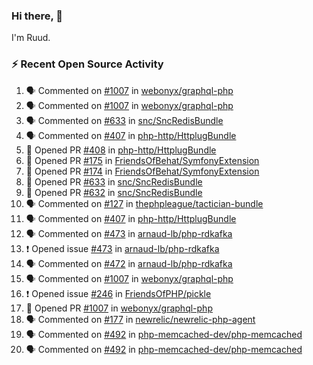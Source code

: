 ### Hi there, 👋

I'm Ruud.
 
### :zap: Recent Open Source Activity

<!--START_SECTION:activity-->
1. 🗣 Commented on [#1007](https://github.com/webonyx/graphql-php/issues/1007) in [webonyx/graphql-php](https://github.com/webonyx/graphql-php)
2. 🗣 Commented on [#1007](https://github.com/webonyx/graphql-php/issues/1007) in [webonyx/graphql-php](https://github.com/webonyx/graphql-php)
3. 🗣 Commented on [#633](https://github.com/snc/SncRedisBundle/issues/633) in [snc/SncRedisBundle](https://github.com/snc/SncRedisBundle)
4. 🗣 Commented on [#407](https://github.com/php-http/HttplugBundle/issues/407) in [php-http/HttplugBundle](https://github.com/php-http/HttplugBundle)
5. 💪 Opened PR [#408](https://github.com/php-http/HttplugBundle/pull/408) in [php-http/HttplugBundle](https://github.com/php-http/HttplugBundle)
6. 💪 Opened PR [#175](https://github.com/FriendsOfBehat/SymfonyExtension/pull/175) in [FriendsOfBehat/SymfonyExtension](https://github.com/FriendsOfBehat/SymfonyExtension)
7. 💪 Opened PR [#174](https://github.com/FriendsOfBehat/SymfonyExtension/pull/174) in [FriendsOfBehat/SymfonyExtension](https://github.com/FriendsOfBehat/SymfonyExtension)
8. 💪 Opened PR [#633](https://github.com/snc/SncRedisBundle/pull/633) in [snc/SncRedisBundle](https://github.com/snc/SncRedisBundle)
9. 💪 Opened PR [#632](https://github.com/snc/SncRedisBundle/pull/632) in [snc/SncRedisBundle](https://github.com/snc/SncRedisBundle)
10. 🗣 Commented on [#127](https://github.com/thephpleague/tactician-bundle/issues/127) in [thephpleague/tactician-bundle](https://github.com/thephpleague/tactician-bundle)
11. 🗣 Commented on [#407](https://github.com/php-http/HttplugBundle/issues/407) in [php-http/HttplugBundle](https://github.com/php-http/HttplugBundle)
12. 🗣 Commented on [#473](https://github.com/arnaud-lb/php-rdkafka/issues/473) in [arnaud-lb/php-rdkafka](https://github.com/arnaud-lb/php-rdkafka)
13. ❗️ Opened issue [#473](https://github.com/arnaud-lb/php-rdkafka/issues/473) in [arnaud-lb/php-rdkafka](https://github.com/arnaud-lb/php-rdkafka)
14. 🗣 Commented on [#472](https://github.com/arnaud-lb/php-rdkafka/issues/472) in [arnaud-lb/php-rdkafka](https://github.com/arnaud-lb/php-rdkafka)
15. 🗣 Commented on [#1007](https://github.com/webonyx/graphql-php/issues/1007) in [webonyx/graphql-php](https://github.com/webonyx/graphql-php)
16. ❗️ Opened issue [#246](https://github.com/FriendsOfPHP/pickle/issues/246) in [FriendsOfPHP/pickle](https://github.com/FriendsOfPHP/pickle)
17. 💪 Opened PR [#1007](https://github.com/webonyx/graphql-php/pull/1007) in [webonyx/graphql-php](https://github.com/webonyx/graphql-php)
18. 🗣 Commented on [#177](https://github.com/newrelic/newrelic-php-agent/issues/177) in [newrelic/newrelic-php-agent](https://github.com/newrelic/newrelic-php-agent)
19. 🗣 Commented on [#492](https://github.com/php-memcached-dev/php-memcached/issues/492) in [php-memcached-dev/php-memcached](https://github.com/php-memcached-dev/php-memcached)
20. 🗣 Commented on [#492](https://github.com/php-memcached-dev/php-memcached/issues/492) in [php-memcached-dev/php-memcached](https://github.com/php-memcached-dev/php-memcached)
<!--END_SECTION:activity-->
